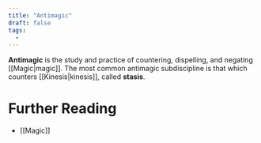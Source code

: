 ```yaml
---
title: "Antimagic"
draft: false
tags:
  - 
---
```


**Antimagic** is the study and practice of countering, dispelling, and negating [[Magic|magic]]. The most common antimagic subdiscipline is that which counters [[Kinesis|kinesis]], called **stasis**. 

# Further Reading
- [[Magic]]